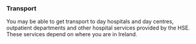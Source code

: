 ###  Transport

You may be able to get transport to day hospitals and day centres, outpatient
departments and other hospital services provided by the HSE. These services
depend on where you are in Ireland.
